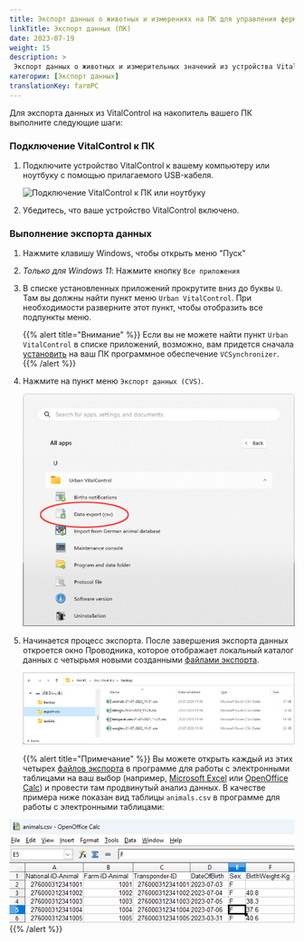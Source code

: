 ```yaml
---
title: Экспорт данных о животных и измерениях на ПК для управления фермой
linkTitle: Экспорт данных (ПК)
date: 2023-07-19
weight: 15
description: >
 Экспорт данных о животных и измерительных значений из устройства VitalControl в несколько файлов CVS
категории: [Экспорт данных]
translationKey: farmPC
---
```

Для экспорта данных из VitalControl на накопитель вашего ПК выполните следующие шаги:

### Подключение VitalControl к ПК

1. Подключите устройство VitalControl к вашему компьютеру или ноутбуку с помощью прилагаемого USB-кабеля.

   ![Подключение VitalControl к ПК или ноутбуку](/images/synchronisation/connect-to-pc.svg "Подключение VitalControl к ПК")

1. Убедитесь, что ваше устройство VitalControl включено.

### Выполнение экспорта данных

1. Нажмите клавишу Windows, чтобы открыть меню "Пуск"

1. *Только для Windows 11*: Нажмите кнопку `Все приложения`

1. В списке установленных приложений прокрутите вниз до буквы `U`. Там вы должны найти пункт меню `Urban VitalControl`. При необходимости разверните этот пункт, чтобы отобразить все подпункты меню.

   {{% alert title="Внимание" %}}
Если вы не можете найти пункт `Urban VitalControl` в списке приложений, возможно, вам придется сначала [установить](../vcsynchronizer/installation/) на ваш ПК программное обеспечение `VCSynchronizer`.
   {{% /alert %}}

1. Нажмите на пункт меню `Экспорт данных (CVS)`.

   ![Меню "Пуск" Windows, пункт меню для Urban VitalControl (VCSynchronizer)](../vcsynchronizer/images/data-export/data-export.png "Меню 'Пуск' Windows, VitalControl")

1. Начинается процесс экспорта. После завершения экспорта данных откроется окно Проводника, которое отображает локальный каталог данных с четырьмя новыми созданными [файлами экспорта](../../data-export/export-files/).

   ![Локальный каталог данных с файлами экспорта](../../data-export/images/export-files.png "Файлы экспорта, локально сохраненные")

   {{% alert title="Примечание" %}}
  Вы можете открыть каждый из этих четырех [файлов экспорта](../../data-export/export-files/) в программе для работы с электронными таблицами на ваш выбор (например, [Microsoft Excel](https://products.office.com/excel) или [OpenOffice Calc](https://www.openoffice.org/)) и провести там продвинутый анализ данных. В качестве примера ниже показан вид таблицы `animals.csv` в программе для работы с электронными таблицами:

![Таблица экспортированных данных о животных, открытая в программе для работы с электронными таблицами](../../data-export/images/animals.png "Программа для работы с электронными таблицами с данными о животных")
{{% /alert %}}
